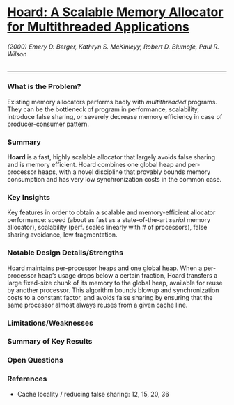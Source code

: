 # [Hoard: A Scalable Memory Allocator for Multithreaded Applications](http://www.cs.utexas.edu/users/mckinley/papers/asplos-2000.pdf)

###### (2000) Emery D. Berger, Kathryn S. McKinleyy, Robert D. Blumofe, Paul R. Wilson

---

### What is the Problem?

Existing memory allocators performs badly with _multithreaded_ programs. They can be the bottleneck of program in performance, scalability, introduce false sharing, or severely decrease memory efficiency in case of producer-consumer pattern.

### Summary

**Hoard** is a fast, highly scalable allocator that largely avoids false sharing and is memory efficient. Hoard combines one global heap and per-processor heaps, with a novel discipline that provably bounds memory consumption and has very low synchronization costs in the common case.

### Key Insights

Key features in order to obtain a scalable and memory-efficient allocator performance: speed (about as fast as a state-of-the-art _serial_ memory allocator), scalability (perf. scales linearly with # of processors), false sharing avoidance, low fragmentation.

### Notable Design Details/Strengths

Hoard maintains per-processor heaps and one global heap. When a per-processor heap’s usage drops below a certain fraction, Hoard transfers a large fixed-size chunk of its memory to the global heap, available for reuse by another processor. This algorithm bounds blowup and synchronization costs to a constant factor, and avoids false sharing by ensuring that the same processor almost always reuses from a given cache line.

### Limitations/Weaknesses

### Summary of Key Results

### Open Questions

### References

- Cache locality / reducing false sharing: 12, 15, 20, 36